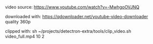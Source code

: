 video source:
https://www.youtube.com/watch?v=-MwhgoOVJNQ

downloaded with: https://qdownloader.net/youtube-video-downloader
quality 360p

clipped with:
sh ~/projects/detectron-extra/tools/clip_video.sh video_full.mp4 10 2
